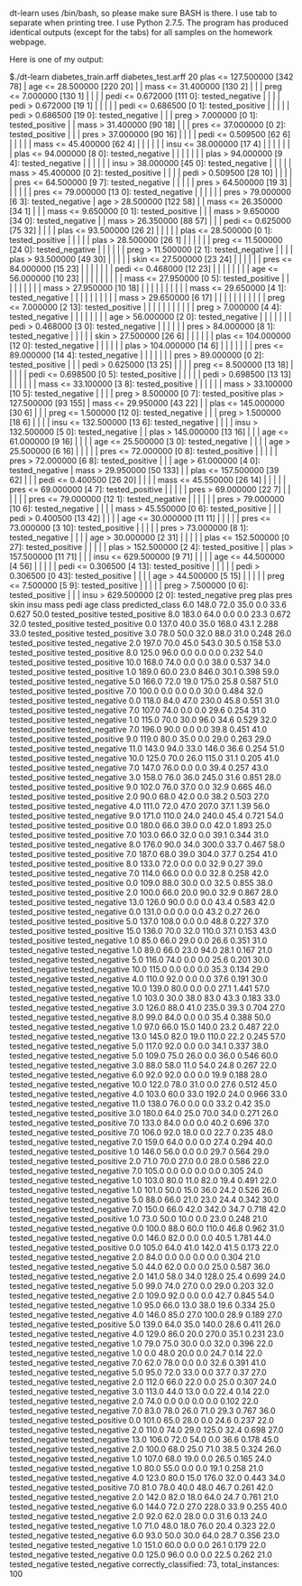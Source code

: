 dt-learn uses /bin/bash, so please make sure BASH is there.
I use tab to separate when printing tree. 
I use Python 2.7.5. The program has produced identical outputs 
(except for the tabs) for all samples on the homework webpage. 

Here is one of my output:

$./dt-learn diabetes_train.arff diabetes_test.arff 20
plas <= 127.500000 [342 78]
|	age <= 28.500000 [220 20]
|	|	mass <= 31.400000 [130 2]
|	|	|	preg <= 7.000000 [130 1]
|	|	|	|	pedi <= 0.672000 [111 0]: tested_negative
|	|	|	|	pedi > 0.672000 [19 1]
|	|	|	|	|	pedi <= 0.686500 [0 1]: tested_positive
|	|	|	|	|	pedi > 0.686500 [19 0]: tested_negative
|	|	|	preg > 7.000000 [0 1]: tested_positive
|	|	mass > 31.400000 [90 18]
|	|	|	pres <= 37.000000 [0 2]: tested_positive
|	|	|	pres > 37.000000 [90 16]
|	|	|	|	pedi <= 0.509500 [62 6]
|	|	|	|	|	mass <= 45.400000 [62 4]
|	|	|	|	|	|	insu <= 38.000000 [17 4]
|	|	|	|	|	|	|	plas <= 94.000000 [8 0]: tested_negative
|	|	|	|	|	|	|	plas > 94.000000 [9 4]: tested_negative
|	|	|	|	|	|	insu > 38.000000 [45 0]: tested_negative
|	|	|	|	|	mass > 45.400000 [0 2]: tested_positive
|	|	|	|	pedi > 0.509500 [28 10]
|	|	|	|	|	pres <= 64.500000 [9 7]: tested_negative
|	|	|	|	|	pres > 64.500000 [19 3]
|	|	|	|	|	|	pres <= 79.000000 [13 0]: tested_negative
|	|	|	|	|	|	pres > 79.000000 [6 3]: tested_negative
|	age > 28.500000 [122 58]
|	|	mass <= 26.350000 [34 1]
|	|	|	mass <= 9.650000 [0 1]: tested_positive
|	|	|	mass > 9.650000 [34 0]: tested_negative
|	|	mass > 26.350000 [88 57]
|	|	|	pedi <= 0.625000 [75 32]
|	|	|	|	plas <= 93.500000 [26 2]
|	|	|	|	|	plas <= 28.500000 [0 1]: tested_positive
|	|	|	|	|	plas > 28.500000 [26 1]
|	|	|	|	|	|	preg <= 11.500000 [24 0]: tested_negative
|	|	|	|	|	|	preg > 11.500000 [2 1]: tested_negative
|	|	|	|	plas > 93.500000 [49 30]
|	|	|	|	|	skin <= 27.500000 [23 24]
|	|	|	|	|	|	pres <= 84.000000 [15 23]
|	|	|	|	|	|	|	pedi <= 0.468000 [12 23]
|	|	|	|	|	|	|	|	age <= 56.000000 [10 23]
|	|	|	|	|	|	|	|	|	mass <= 27.950000 [0 5]: tested_positive
|	|	|	|	|	|	|	|	|	mass > 27.950000 [10 18]
|	|	|	|	|	|	|	|	|	|	mass <= 29.650000 [4 1]: tested_negative
|	|	|	|	|	|	|	|	|	|	mass > 29.650000 [6 17]
|	|	|	|	|	|	|	|	|	|	|	preg <= 7.000000 [2 13]: tested_positive
|	|	|	|	|	|	|	|	|	|	|	preg > 7.000000 [4 4]: tested_negative
|	|	|	|	|	|	|	|	age > 56.000000 [2 0]: tested_negative
|	|	|	|	|	|	|	pedi > 0.468000 [3 0]: tested_negative
|	|	|	|	|	|	pres > 84.000000 [8 1]: tested_negative
|	|	|	|	|	skin > 27.500000 [26 6]
|	|	|	|	|	|	plas <= 104.000000 [12 0]: tested_negative
|	|	|	|	|	|	plas > 104.000000 [14 6]
|	|	|	|	|	|	|	pres <= 89.000000 [14 4]: tested_negative
|	|	|	|	|	|	|	pres > 89.000000 [0 2]: tested_positive
|	|	|	pedi > 0.625000 [13 25]
|	|	|	|	preg <= 8.500000 [13 18]
|	|	|	|	|	pedi <= 0.698500 [0 5]: tested_positive
|	|	|	|	|	pedi > 0.698500 [13 13]
|	|	|	|	|	|	mass <= 33.100000 [3 8]: tested_positive
|	|	|	|	|	|	mass > 33.100000 [10 5]: tested_negative
|	|	|	|	preg > 8.500000 [0 7]: tested_positive
plas > 127.500000 [93 155]
|	mass <= 29.950000 [43 22]
|	|	plas <= 145.000000 [30 6]
|	|	|	preg <= 1.500000 [12 0]: tested_negative
|	|	|	preg > 1.500000 [18 6]
|	|	|	|	insu <= 132.500000 [13 6]: tested_negative
|	|	|	|	insu > 132.500000 [5 0]: tested_negative
|	|	plas > 145.000000 [13 16]
|	|	|	age <= 61.000000 [9 16]
|	|	|	|	age <= 25.500000 [3 0]: tested_negative
|	|	|	|	age > 25.500000 [6 16]
|	|	|	|	|	pres <= 72.000000 [0 8]: tested_positive
|	|	|	|	|	pres > 72.000000 [6 8]: tested_positive
|	|	|	age > 61.000000 [4 0]: tested_negative
|	mass > 29.950000 [50 133]
|	|	plas <= 157.500000 [39 62]
|	|	|	pedi <= 0.400500 [26 20]
|	|	|	|	mass <= 45.550000 [26 14]
|	|	|	|	|	pres <= 69.000000 [4 7]: tested_positive
|	|	|	|	|	pres > 69.000000 [22 7]
|	|	|	|	|	|	pres <= 79.000000 [12 1]: tested_negative
|	|	|	|	|	|	pres > 79.000000 [10 6]: tested_negative
|	|	|	|	mass > 45.550000 [0 6]: tested_positive
|	|	|	pedi > 0.400500 [13 42]
|	|	|	|	age <= 30.000000 [11 11]
|	|	|	|	|	pres <= 73.000000 [3 10]: tested_positive
|	|	|	|	|	pres > 73.000000 [8 1]: tested_negative
|	|	|	|	age > 30.000000 [2 31]
|	|	|	|	|	plas <= 152.500000 [0 27]: tested_positive
|	|	|	|	|	plas > 152.500000 [2 4]: tested_positive
|	|	plas > 157.500000 [11 71]
|	|	|	insu <= 629.500000 [9 71]
|	|	|	|	age <= 44.500000 [4 56]
|	|	|	|	|	pedi <= 0.306500 [4 13]: tested_positive
|	|	|	|	|	pedi > 0.306500 [0 43]: tested_positive
|	|	|	|	age > 44.500000 [5 15]
|	|	|	|	|	preg <= 7.500000 [5 9]: tested_positive
|	|	|	|	|	preg > 7.500000 [0 6]: tested_positive
|	|	|	insu > 629.500000 [2 0]: tested_negative
preg            plas            pres            skin            insu            mass            pedi            age             class           predicted_class
6.0             148.0           72.0            35.0            0.0             33.6            0.627           50.0            tested_positive tested_positive
8.0             183.0           64.0            0.0             0.0             23.3            0.672           32.0            tested_positive tested_positive
0.0             137.0           40.0            35.0            168.0           43.1            2.288           33.0            tested_positive tested_positive
3.0             78.0            50.0            32.0            88.0            31.0            0.248           26.0            tested_positive tested_negative
2.0             197.0           70.0            45.0            543.0           30.5            0.158           53.0            tested_positive tested_positive
8.0             125.0           96.0            0.0             0.0             0.0             0.232           54.0            tested_positive tested_positive
10.0            168.0           74.0            0.0             0.0             38.0            0.537           34.0            tested_positive tested_positive
1.0             189.0           60.0            23.0            846.0           30.1            0.398           59.0            tested_positive tested_negative
5.0             166.0           72.0            19.0            175.0           25.8            0.587           51.0            tested_positive tested_positive
7.0             100.0           0.0             0.0             0.0             30.0            0.484           32.0            tested_positive tested_negative
0.0             118.0           84.0            47.0            230.0           45.8            0.551           31.0            tested_positive tested_negative
7.0             107.0           74.0            0.0             0.0             29.6            0.254           31.0            tested_positive tested_negative
1.0             115.0           70.0            30.0            96.0            34.6            0.529           32.0            tested_positive tested_negative
7.0             196.0           90.0            0.0             0.0             39.8            0.451           41.0            tested_positive tested_positive
9.0             119.0           80.0            35.0            0.0             29.0            0.263           29.0            tested_positive tested_negative
11.0            143.0           94.0            33.0            146.0           36.6            0.254           51.0            tested_positive tested_negative
10.0            125.0           70.0            26.0            115.0           31.1            0.205           41.0            tested_positive tested_negative
7.0             147.0           76.0            0.0             0.0             39.4            0.257           43.0            tested_positive tested_negative
3.0             158.0           76.0            36.0            245.0           31.6            0.851           28.0            tested_positive tested_positive
9.0             102.0           76.0            37.0            0.0             32.9            0.665           46.0            tested_positive tested_positive
2.0             90.0            68.0            42.0            0.0             38.2            0.503           27.0            tested_positive tested_negative
4.0             111.0           72.0            47.0            207.0           37.1            1.39            56.0            tested_positive tested_negative
9.0             171.0           110.0           24.0            240.0           45.4            0.721           54.0            tested_positive tested_positive
0.0             180.0           66.0            39.0            0.0             42.0            1.893           25.0            tested_positive tested_positive
7.0             103.0           66.0            32.0            0.0             39.1            0.344           31.0            tested_positive tested_negative
8.0             176.0           90.0            34.0            300.0           33.7            0.467           58.0            tested_positive tested_positive
7.0             187.0           68.0            39.0            304.0           37.7            0.254           41.0            tested_positive tested_positive
8.0             133.0           72.0            0.0             0.0             32.9            0.27            39.0            tested_positive tested_negative
7.0             114.0           66.0            0.0             0.0             32.8            0.258           42.0            tested_positive tested_positive
0.0             109.0           88.0            30.0            0.0             32.5            0.855           38.0            tested_positive tested_positive
2.0             100.0           66.0            20.0            90.0            32.9            0.867           28.0            tested_positive tested_negative
13.0            126.0           90.0            0.0             0.0             43.4            0.583           42.0            tested_positive tested_negative
0.0             131.0           0.0             0.0             0.0             43.2            0.27            26.0            tested_positive tested_positive
5.0             137.0           108.0           0.0             0.0             48.8            0.227           37.0            tested_positive tested_positive
15.0            136.0           70.0            32.0            110.0           37.1            0.153           43.0            tested_positive tested_negative
1.0             85.0            66.0            29.0            0.0             26.6            0.351           31.0            tested_negative tested_negative
1.0             89.0            66.0            23.0            94.0            28.1            0.167           21.0            tested_negative tested_negative
5.0             116.0           74.0            0.0             0.0             25.6            0.201           30.0            tested_negative tested_negative
10.0            115.0           0.0             0.0             0.0             35.3            0.134           29.0            tested_negative tested_negative
4.0             110.0           92.0            0.0             0.0             37.6            0.191           30.0            tested_negative tested_negative
10.0            139.0           80.0            0.0             0.0             27.1            1.441           57.0            tested_negative tested_negative
1.0             103.0           30.0            38.0            83.0            43.3            0.183           33.0            tested_negative tested_negative
3.0             126.0           88.0            41.0            235.0           39.3            0.704           27.0            tested_negative tested_negative
8.0             99.0            84.0            0.0             0.0             35.4            0.388           50.0            tested_negative tested_negative
1.0             97.0            66.0            15.0            140.0           23.2            0.487           22.0            tested_negative tested_negative
13.0            145.0           82.0            19.0            110.0           22.2            0.245           57.0            tested_negative tested_negative
5.0             117.0           92.0            0.0             0.0             34.1            0.337           38.0            tested_negative tested_negative
5.0             109.0           75.0            26.0            0.0             36.0            0.546           60.0            tested_negative tested_negative
3.0             88.0            58.0            11.0            54.0            24.8            0.267           22.0            tested_negative tested_negative
6.0             92.0            92.0            0.0             0.0             19.9            0.188           28.0            tested_negative tested_negative
10.0            122.0           78.0            31.0            0.0             27.6            0.512           45.0            tested_negative tested_negative
4.0             103.0           60.0            33.0            192.0           24.0            0.966           33.0            tested_negative tested_negative
11.0            138.0           76.0            0.0             0.0             33.2            0.42            35.0            tested_negative tested_positive
3.0             180.0           64.0            25.0            70.0            34.0            0.271           26.0            tested_negative tested_positive
7.0             133.0           84.0            0.0             0.0             40.2            0.696           37.0            tested_negative tested_positive
7.0             106.0           92.0            18.0            0.0             22.7            0.235           48.0            tested_negative tested_negative
7.0             159.0           64.0            0.0             0.0             27.4            0.294           40.0            tested_negative tested_positive
1.0             146.0           56.0            0.0             0.0             29.7            0.564           29.0            tested_negative tested_positive
2.0             71.0            70.0            27.0            0.0             28.0            0.586           22.0            tested_negative tested_negative
7.0             105.0           0.0             0.0             0.0             0.0             0.305           24.0            tested_negative tested_negative
1.0             103.0           80.0            11.0            82.0            19.4            0.491           22.0            tested_negative tested_negative
1.0             101.0           50.0            15.0            36.0            24.2            0.526           26.0            tested_negative tested_negative
5.0             88.0            66.0            21.0            23.0            24.4            0.342           30.0            tested_negative tested_negative
7.0             150.0           66.0            42.0            342.0           34.7            0.718           42.0            tested_negative tested_positive
1.0             73.0            50.0            10.0            0.0             23.0            0.248           21.0            tested_negative tested_negative
0.0             100.0           88.0            60.0            110.0           46.8            0.962           31.0            tested_negative tested_negative
0.0             146.0           82.0            0.0             0.0             40.5            1.781           44.0            tested_negative tested_positive
0.0             105.0           64.0            41.0            142.0           41.5            0.173           22.0            tested_negative tested_negative
2.0             84.0            0.0             0.0             0.0             0.0             0.304           21.0            tested_negative tested_negative
5.0             44.0            62.0            0.0             0.0             25.0            0.587           36.0            tested_negative tested_negative
2.0             141.0           58.0            34.0            128.0           25.4            0.699           24.0            tested_negative tested_negative
5.0             99.0            74.0            27.0            0.0             29.0            0.203           32.0            tested_negative tested_negative
2.0             109.0           92.0            0.0             0.0             42.7            0.845           54.0            tested_negative tested_negative
1.0             95.0            66.0            13.0            38.0            19.6            0.334           25.0            tested_negative tested_negative
4.0             146.0           85.0            27.0            100.0           28.9            0.189           27.0            tested_negative tested_positive
5.0             139.0           64.0            35.0            140.0           28.6            0.411           26.0            tested_negative tested_negative
4.0             129.0           86.0            20.0            270.0           35.1            0.231           23.0            tested_negative tested_negative
1.0             79.0            75.0            30.0            0.0             32.0            0.396           22.0            tested_negative tested_negative
1.0             0.0             48.0            20.0            0.0             24.7            0.14            22.0            tested_negative tested_negative
7.0             62.0            78.0            0.0             0.0             32.6            0.391           41.0            tested_negative tested_negative
5.0             95.0            72.0            33.0            0.0             37.7            0.37            27.0            tested_negative tested_negative
2.0             112.0           66.0            22.0            0.0             25.0            0.307           24.0            tested_negative tested_negative
3.0             113.0           44.0            13.0            0.0             22.4            0.14            22.0            tested_negative tested_negative
2.0             74.0            0.0             0.0             0.0             0.0             0.102           22.0            tested_negative tested_negative
7.0             83.0            78.0            26.0            71.0            29.3            0.767           36.0            tested_negative tested_positive
0.0             101.0           65.0            28.0            0.0             24.6            0.237           22.0            tested_negative tested_negative
2.0             110.0           74.0            29.0            125.0           32.4            0.698           27.0            tested_negative tested_negative
13.0            106.0           72.0            54.0            0.0             36.6            0.178           45.0            tested_negative tested_negative
2.0             100.0           68.0            25.0            71.0            38.5            0.324           26.0            tested_negative tested_negative
1.0             107.0           68.0            19.0            0.0             26.5            0.165           24.0            tested_negative tested_negative
1.0             80.0            55.0            0.0             0.0             19.1            0.258           21.0            tested_negative tested_negative
4.0             123.0           80.0            15.0            176.0           32.0            0.443           34.0            tested_negative tested_positive
7.0             81.0            78.0            40.0            48.0            46.7            0.261           42.0            tested_negative tested_negative
2.0             142.0           82.0            18.0            64.0            24.7            0.761           21.0            tested_negative tested_negative
6.0             144.0           72.0            27.0            228.0           33.9            0.255           40.0            tested_negative tested_negative
2.0             92.0            62.0            28.0            0.0             31.6            0.13            24.0            tested_negative tested_negative
1.0             71.0            48.0            18.0            76.0            20.4            0.323           22.0            tested_negative tested_negative
6.0             93.0            50.0            30.0            64.0            28.7            0.356           23.0            tested_negative tested_negative
1.0             151.0           60.0            0.0             0.0             26.1            0.179           22.0            tested_negative tested_negative
0.0             125.0           96.0            0.0             0.0             22.5            0.262           21.0            tested_negative tested_negative
correctly_classified: 73, total_instances: 100

